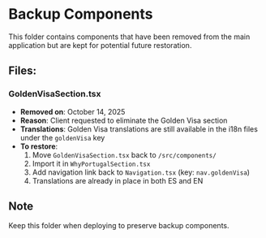 # Backup Components

This folder contains components that have been removed from the main application but are kept for potential future restoration.

## Files:

### GoldenVisaSection.tsx
- **Removed on**: October 14, 2025
- **Reason**: Client requested to eliminate the Golden Visa section
- **Translations**: Golden Visa translations are still available in the i18n files under the `goldenVisa` key
- **To restore**: 
  1. Move `GoldenVisaSection.tsx` back to `/src/components/`
  2. Import it in `WhyPortugalSection.tsx`
  3. Add navigation link back to `Navigation.tsx` (key: `nav.goldenVisa`)
  4. Translations are already in place in both ES and EN

## Note
Keep this folder when deploying to preserve backup components.

